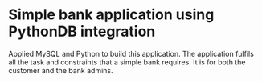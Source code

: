 # Simple bank application using PythonDB integration
 Applied MySQL and Python to build this application. The application fulfils all the task and constraints that a simple bank requires. It is for both the customer and the bank admins.
